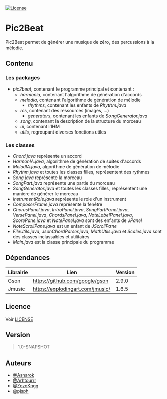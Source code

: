 [![License](https://img.shields.io/badge/license-CeCILL--B-orange)](http://www.cecill.info/licences.fr.html)

# Pic2Beat
Pic2Beat permet de générer une musique de zéro, des percussions à la mélodie.

## Contenu
### Les packages
* _pic2beat_, contenant le programme principal et contenant :
    + _harmonia_, contenant l'algorithme de génération d'accords
    + _melodia_, contenant l'algorithme de génération de mélodie
        - _rhythms_, contenant les enfants de _Rhythm.java_
    + _res_, contenant des ressources (images, ...)
        - _generators_, contenant les enfants de _SongGenerator.java_
    + _song_, contenant la description de la structure du morceau
    + _ui_, contenant l'IHM
    + _utils_, regroupant diverses fonctions utiles

### Les classes
* _Chord.java_ représente un accord
* _HarmonIA.java_, algorithme de génération de suites d'accords
* _MelodIA.java_, algorithme de génération de mélodie
* _Rhythm.java_ et toutes les classes filles, représentent des rythmes
* _Song.java_ représente la morceau
* _SongPart.java_ représente une partie du morceau
* _SongGenerator.java_ et toutes les classes filles, représentent une manière de générer le morceau
* _InstrumentRole.java_ représente le role d'un instrument
* _ComposerFrame.java_ représente la fenêtre
* _ChorusPanel.java_, _IntroPanel.java_, _SongPartPanel.java_, _VersePanel.java_, _ChordsPanel.java_, _NoteLabelPanel.java_, _ScorePane.java_ et _NotePanel.java_ sont des enfants de _JPanel_
* _NoteScrollPane.java_ est un enfant de _JScrollPane_
* _FileUtils.java_, _JsonChordParser.java_, _MathUtils.java_ et _Scales.java_ sont des classes inclassables et utilitaires
* _Main.java_ est la classe principale du programme

## Dépendances

| Librairie | Lien | Version |
| ------ | ------ | ------ |
| Gson | https://github.com/google/gson | 2.9.0 |
| Jmusic | https://explodingart.com/jmusic/ | 1.6.5 |

## Licence

Voir [LICENSE](https://github.com/Asnarok/Pic2Beat/blob/master/LICENSE)

## Version

> 1.0-SNAPSHOT

## Auteurs

* [@Asnarok](https://github.com/Asnarok)
* [@Arhtourrr](https://github.com/Arthourrr)
* [@ZozoKngg](https://github.com/ZozoKngg)
* [@pjsph](https://github.com/pjsph)